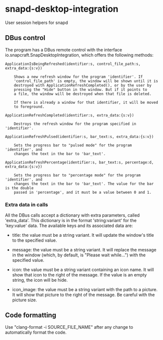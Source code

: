 # snapd-desktop-integration
User session helpers for snapd

## DBus control

The program has a DBus remote control with the interface
io.snapcraft.SnapDesktopIntegration, which offers the following methods:

    ApplicationIsBeingRefreshed(identifier:s, control_file_path:s, extra_data:{s:v})

        Shows a new refresh window for the program 'identifier'. If
        'control_file_path' is empty, the window will be shown until it is
        destroyed with ApplicationRefreshCompleted(), or by the user by
        pressing the "Hide" button in the window. But if it points to
        a file, the window will be destroyed when that file is deleted.

        If there is already a window for that identifier, it will be moved
        to foreground.

    ApplicationRefreshCompleted(identifier:s, extra_data:{s:v})

        Destroys the refresh window for the program specified in 'identifier'.

    ApplicationRefreshPulsed(identifier:s, bar_text:s, extra_data:{s:v})

        Sets the progress bar to "pulsed mode" for the program 'identifier', and
        changes the text in the bar to 'bar_text'.

    ApplicationRefreshPercentage(identifier:s, bar_text:s, percentage:d, extra_data:{s:v})

        Sets the progress bar to "percentage mode" for the program 'identifier', and
        changes the text in the bar to 'bar_text'. The value for the bar is the double
        passed in 'percentage', and it must be a value between 0 and 1.

### Extra data in calls

All the DBus calls accept a dictionary with extra parameters, called 'extra_data'. This
dictionary is in the format 'string:variant' for the 'key:value' data. The available keys
and its associated data are:

* title: the value must be a string variant. It will update the window's title to the
         specified value.

* message: the value must be a string variant. It will replace the message in the window
           (which, by default, is "Please wait while...") with the specified value.

* icon: the value must be a string variant containing an icon name. It will show that icon
        to the right of the message. If the value is an empty string, the icon will be hide.

* icon_image: the value must be a string variant with the path to a picture. It will show
              that picture to the right of the message. Be careful with the picture size.

## Code formatting

Use "clang-format -i SOURCE_FILE_NAME" after any change to automatically
format the code.
